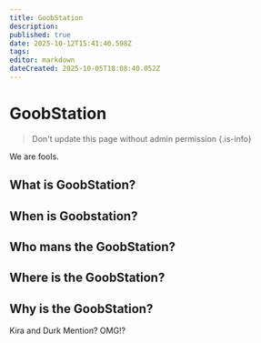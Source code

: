```yaml
---
title: GoobStation
description: 
published: true
date: 2025-10-12T15:41:40.598Z
tags: 
editor: markdown
dateCreated: 2025-10-05T18:08:40.052Z
---
```


# GoobStation

> Don't update this page without admin permission
{.is-info}

We are fools.

## What is GoobStation?

## When is Goobstation?

## Who mans the GoobStation?

## Where is the GoobStation?

## Why is the GoobStation?

Kira and Durk Mention? OMG!?
